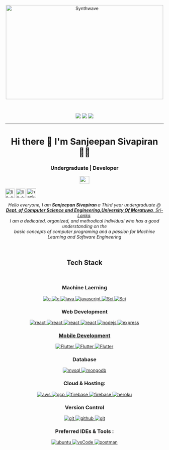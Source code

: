<p align='center'>
 <p align="center"><img src="https://thumbs.gfycat.com/GoodnaturedFondGaur-size_restricted.gif" alt="Synthwave" height="300" width="500"></p>
<br>

<!-- <p align="left"> 
<img src="https://komarev.com/ghpvc/?username=OvinduWijethunge&color=brightgreen" alt="watching_count" />
 </p> -->
 <p align="center">
  <img src="https://img.shields.io/badge/Intrest-Natural%20Language%20Processing-purple" />
  <img src="https://img.shields.io/badge/Lives-Colombo,Sri%20Lanka-blue" />
  <img src="https://img.shields.io/badge/Languages-English%20%26%20Tamil-pink" />
</p>
<hr>
<h1 align='center'>
  Hi there 👋 I'm Sanjeepan Sivapiran 👨‍💻
</h1>
<h3 align="center"> Undergraduate | Developer </h3>
<p align="center">
 <a href = "mailto: sanjeepan23[AT]gmail.com"><img align="center" src="https://seeklogo.com/images/G/gmail-new-2020-logo-32DBE11BB4-seeklogo.com.png" height="25" width="30" /></a>

<a href="https://lk.linkedin.com/in/sanjeepan" target="blank"><img align="center" src="https://image.flaticon.com/icons/png/128/174/174857.png" alt="lin_ovindu" height="29" width="30" /></a> 
<a href="https://twitter.com/sanjeepan23" target="blank"><img align="center" src="https://img.icons8.com/color/48/000000/twitter--v1.png" alt="lin_ovindu" height="29" width="30" /></a>
   <a href="https://www.qwiklabs.com/public_profiles/f89b9d1b-5e24-4b8c-9f0c-fa93ea8cebf7" target="blank"><img align="center" src="https://img.icons8.com/ios/50/000000/medium-monogram--v1.png" alt="hack_ovindu" height="30" width="30" /></a>



</p>
</p>



<p align="center">
  <em>
    Hello everyone, I am <b> Sanjeepan Sivapiran </b> a Third year undergraduate @<a href="http://www.cse.mrt.ac.lk/"> <b> Dept. of Computer Science and Engineering,University Of Moratuwa</b>, Sri-Lanka</a>. <br>
    I am a dedicated, organized, and methodical individual who has a 
good understanding on the <br> basic concepts of computer programing 
and a passion for Machine Learning and Software Engineering
  </em> 
  <br>
</p>

<br>
<h2 align="center">Tech Stack</h2>
<br>
<h3 align="center">Machine Laerning</h3>

<p align="center">
  <a href="" target="_blank"> 
    <img src="https://img.shields.io/badge/TensorFlow-FF6F00?style=for-the-badge&logo=tensorflow&logoColor=white"
      alt="c"/>
  </a>
  <a href="" target="_blank"> 
    <img src="https://img.shields.io/badge/PyTorch-EE4C2C?style=for-the-badge&logo=PyTorch&logoColor=white"
      alt="c"/>
  </a>
  <a href="" target="_blank"> 
    <img src="https://img.shields.io/badge/Jupyter-F37626.svg?&style=for-the-badge&logo=Jupyter&logoColor=white" 
      alt="java"/> 
  </a>
  <a href="" target="_blank"> 
    <img src="https://img.shields.io/badge/Python-FFD43B?style=for-the-badge&logo=python&logoColor=white"
      alt="javascript"/> 
  </a>
   <a href="" target="_blank"> 
    <img src="https://img.shields.io/badge/scikit_learn-F7931E?style=for-the-badge&logo=scikit-learn&logoColor=white"
      alt="Sci"/> 
  </a>
   <a href="" target="_blank"> 
    <img src="https://img.shields.io/badge/Keras-D00000?style=for-the-badge&logo=Keras&logoColor=white"
      alt="Sci"/> 
  </a>

  </a>
</p>

<h3 align="center">Web Development</h3>
<p align="center">
  <a href="https://reactjs.org/" target="_blank"> 
    <img src="https://img.shields.io/badge/React-20232A?style=for-the-badge&logo=react&logoColor=61DAFB"
      alt="react"/> 
  </a>
  <a href="" target="_blank"> 
    <img src="https://img.shields.io/badge/HTML5-E34F26?style=for-the-badge&logo=html5&logoColor=white"
      alt="react"/> 
  </a>
   <a href="" target="_blank"> 
    <img src="https://img.shields.io/badge/Tailwind_CSS-38B2AC?style=for-the-badge&logo=tailwind-css&logoColor=white"
      alt="react"/> 
  </a>
   <a href="" target="_blank"> 
    <img src="https://img.shields.io/badge/JavaScript-323330?style=for-the-badge&logo=javascript&logoColor=F7DF1E"
      alt="react"/> 
  </a>
  <a href="https://nodejs.org" target="_blank"> 
    <img src="https://img.shields.io/badge/node.js-339933.svg?style=for-the-badge&logo=nodedotjs&logoColor=white"
      alt="nodejs"/> 
  </a>
  <a href="https://expressjs.com" target="_blank">
    <img src="https://img.shields.io/badge/express-000000.svg?style=for-the-badge&logo=express&logoColor=white"
      alt="express" />
  
 
</p>

<h3 align="center">Mobile Development</h3>
<p align="center">
  </a>
    <a href="" target="_blank"> 
    <img src="https://img.shields.io/badge/Flutter-02569B?style=for-the-badge&logo=flutter&logoColor=white"
      alt="Flutter"/> 
  </a>
  </a>
    <a href="" target="_blank"> 
    <img src="https://img.shields.io/badge/firebase-ffca28?style=for-the-badge&logo=firebase&logoColor=black"
      alt="Flutter"/> 
  </a>
  </a>
    <a href="" target="_blank"> 
    <img src="https://img.shields.io/badge/SQLite-07405E?style=for-the-badge&logo=sqlite&logoColor=white"
      alt="Flutter"/> 
  </a>
</p>

<h3 align="center">Database</h3>
<p align="center">
  </a>
    <a href="" target="_blank"> 
    <img src="https://img.shields.io/badge/MySQL-00000F?style=for-the-badge&logo=mysql&logoColor=white"
      alt="mysql"/> 
  </a>
  <a href="https://www.mongodb.com/" target="_blank"> 
    <img src="https://img.shields.io/badge/mongodb-47A248.svg?style=for-the-badge&logo=mongodb&logoColor=white"
      alt="mongodb"/> 
  </a> 
</p>

<h3 align="center">Cloud & Hosting:</h3>
<p align="center">
  <a href="" target="_blank">
    <img  src="https://img.shields.io/badge/Amazon_AWS-232F3E?style=for-the-badge&logo=amazon-aws&logoColor=white" alt="aws"/> 
  </a>
   <a href="" target="_blank">
    <img  src="https://img.shields.io/badge/Google_Cloud-4285F4?style=for-the-badge&logo=google-cloud&logoColor=white" alt="gcp"/> 
  </a>
  <a href="https://firebase.google.com/" target="_blank">
    <img src="https://img.shields.io/badge/firebase-FFCA28.svg?style=for-the-badge&logo=firebase&logoColor=black" alt="firebase"/>
  </a>
  <a href="https://netlify.com/" target="_blank">
    <img src="https://img.shields.io/badge/netlify-00C7B7.svg?style=for-the-badge&logo=netlify&logoColor=black" alt="firebase"/>
  </a>
  <a href="https://heroku.com" target="_blank"> 
    <img src="https://img.shields.io/badge/heroku-430098.svg?style=for-the-badge&logo=heroku&logoColor=white"
      alt="heroku"/> 
  </a> 
</p>

<h3 align="center">Version Control</h3>
<p align="center">
  <a href="https://git-scm.com/" target="_blank">
    <img src="https://img.shields.io/badge/git-F05032.svg?style=for-the-badge&logo=git&logoColor=white"
      alt="git"/>
  </a>
  <a href="https://github.com/sanjeepan23" target="_blank">
    <img src="https://img.shields.io/badge/github-181717.svg?style=for-the-badge&logo=github&logoColor=white" alt="github" />
  </a>
  <a href="https://gitlab.com/sanjeepan" target="_blank">
    <img src="https://img.shields.io/badge/gitlab-181717.svg?style=for-the-badge&logo=gitlab&logoColor=white"
      alt="git"/>
  </a>
    <!-- <a href="https://www.docker.com/" target="_blank">
    <img src="https://img.shields.io/badge/docker-2496ED.svg?style=for-the-badge&logo=docker&logoColor=white"
      alt="docker"/>
  </a>
  <a href="https://www.jenkins.io" target="_blank"> 
    <img src="https://img.shields.io/badge/jenkins-D24939.svg?style=for-the-badge&logo=jenkins&logoColor=white" alt="jenkins"/> 
  </a> -->
</p>

<h3 align="center">Preferred IDEs  & Tools :</h3>
<p align="center"> 
   <a href="https://ubuntu.com/" target="_blank"> 
    <img src="https://img.shields.io/badge/ubuntu-E95420.svg?style=for-the-badge&logo=ubuntu&logoColor=white" alt="ubuntu"/>
  </a>
  <a href="https://code.visualstudio.com/" target="_blank">
    <img src="https://img.shields.io/badge/vscode-007ACC.svg?style=for-the-badge&logo=visualstudiocode&logoColor=white" alt="vsCode"/> 
  </a>
  <a href="https://postman.com" target="_blank"> 
    <img src="https://img.shields.io/badge/postman-FF6C37.svg?style=for-the-badge&logo=postman&logoColor=white" alt="postman"/>
  </a>
 
</p>


<!-- ✔ Callme: ***He/His*** or ***TeamWorker*** 😊 <br>
✔ I’m currently Developing a youtube spam comments filtering tool for **Sinhala language**<br>
✔ I’m currently learning about **deep learning**🥰<br>
✔ I’m looking to collaborate with any **Open - Source data science projects**<br>
✔ Ask from me anything you want, If I am alive I will answer within seconds 😉<br>
✔ Fun fact : *I Always try to learn something new and then sleep till it store in the brain* 😎<br><br><br><br> -->



<!-- <h3 align="center"> 🛠 &nbsp; Tech Stack</h3>
<h3 align="center"> Machine Learning</h3>
<br />
[![JavaScript](https://img.shields.io/badge/-JavaScript-black?style=flat&logo=javascript&link=https://github.com/BRdhanani)]  -->


